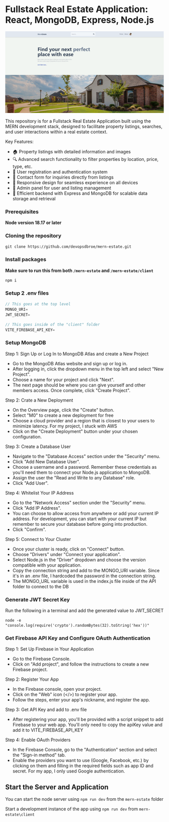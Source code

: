 # Fullstack Real Estate Application: React, MongoDB, Express, Node.js

![MERN Estate Thumbnail](https://github.com/devopsdbroe/mern-estate/blob/main/mernestate.png)

This repository is for a Fullstack Real Estate Application built using the MERN development stack, designed to facilitate property listings, searches, and user interactions within a real estate context.

Key Features:

- 🏠 Property listings with detailed information and images
- 🔍 Advanced search functionality to filter properties by location, price, type, etc.
- 📝 User registration and authentication system
- 💌 Contact form for inquiries directly from listings
- 📱 Responsive design for seamless experience on all devices
- 🔧 Admin panel for user and listing management
- 🚀 Efficient backend with Express and MongoDB for scalable data storage and retrieval

### Prerequisites

**Node version 18.17 or later**

### Cloning the repository

```shell
git clone https://github.com/devopsdbroe/mern-estate.git
```

### Install packages

**Make sure to run this from both `/mern-estate` and `/mern-estate/client`**

```shell
npm i
```

### Setup 2 .env files

```js
// This goes at the top level
MONGO_URI=
JWT_SECRET=
```

```js
// This goes inside of the "client" folder
VITE_FIREBASE_API_KEY=
```

### Setup MongoDB

Step 1: Sign Up or Log In to MongoDB Atlas and create a New Project

- Go to the MongoDB Atlas website and sign up or log in.
- After logging in, click the dropdown menu in the top left and select "New Project".
- Choose a name for your project and click "Next".
- The next page should be where you can give yourself and other members access. Once complete, click "Create Project".

Step 2: Crate a New Deployment

- On the Overview page, click the "Create" button.
- Select "M0" to create a new deployment for free
- Choose a cloud provider and a region that is closest to your users to minimize latency. For my project, I stuck with AWS
- Click on the "Create Deployment" button under your chosen configuration.

Step 3: Create a Database User

- Navigate to the "Database Access" section under the "Security" menu.
- Click "Add New Database User".
- Choose a username and a password. Remember these credentials as you'll need them to connect your Node.js application to MongoDB.
- Assign the user the "Read and Write to any Database" role.
- Click "Add User".

Step 4: Whitelist Your IP Address

- Go to the "Network Access" section under the "Security" menu.
- Click "Add IP Address".
- You can choose to allow access from anywhere or add your current IP address. For development, you can start with your current IP but remember to secure your database before going into production.
- Click "Confirm".

Step 5: Connect to Your Cluster

- Once your cluster is ready, click on "Connect" button.
- Choose "Drivers" under "Connect your application".
- Select Node.js in the "Driver" dropdown and choose the version compatible with your application.
- Copy the connection string and add to the MONGO_URI variable. Since it's in an .env file, I hardcoded the password in the connection string.
- The MONGO_URL variable is used in the index.js file inside of the API folder to connect to the DB

### Generate JWT Secret Key

Run the following in a terminal and add the generated value to JWT_SECRET

```
node -e "console.log(require('crypto').randomBytes(32).toString('hex'))"
```

### Get Firebase API Key and Configure OAuth Authentication

Step 1: Set Up Firebase in Your Application

- Go to the Firebase Console.
- Click on "Add project", and follow the instructions to create a new Firebase project.

Step 2: Register Your App

- In the Firebase console, open your project.
- Click on the "Web" icon (</>) to register your app.
- Follow the steps, enter your app's nickname, and register the app.

Step 3: Get API Key and add to .env file

- After registering your app, you'll be provided with a script snippet to add Firebase to your web app. You'll only need to copy the apiKey value and add it to VITE_FIREBASE_API_KEY

Step 4: Enable OAuth Providers

- In the Firebase Console, go to the "Authentication" section and select the "Sign-in method" tab.
- Enable the providers you want to use (Google, Facebook, etc.) by clicking on them and filling in the required fields such as app ID and secret. For my app, I only used Google authentication.

## Start the Server and Application

You can start the node server using `npm run dev` from the `mern-estate` folder

Start a development instance of the app using `npm run dev` from `mern-estate\client`
